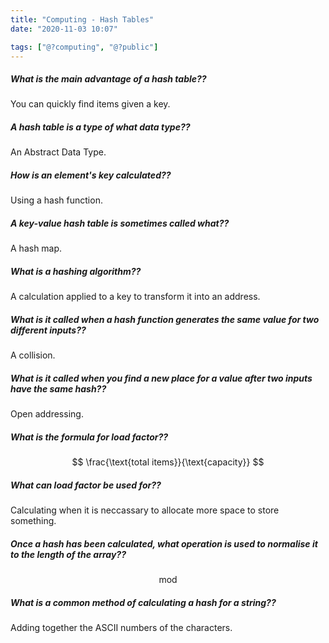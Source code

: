 ```yaml
---
title: "Computing - Hash Tables"
date: "2020-11-03 10:07"

tags: ["@?computing", "@?public"]
---
```


##### What is the main advantage of a hash table??
You can quickly find items given a key.

##### A hash table is a type of what data type??
An Abstract Data Type.

##### How is an element's key calculated??
Using a hash function.

##### A key-value hash table is sometimes called what??
A hash map.

##### What is a hashing algorithm??
A calculation applied to a key to transform it into an address.

##### What is it called when a hash function generates the same value for two different inputs??
A collision.

##### What is it called when you find a new place for a value after two inputs have the same hash??
Open addressing.

##### What is the formula for load factor??
$$
\frac{\text{total items}}{\text{capacity}}
$$

##### What can load factor be used for??
Calculating when it is neccassary to allocate more space to store something.

##### Once a hash has been calculated, what operation is used to normalise it to the length of the array??
$$
\text{mod}
$$

##### What is a common method of calculating a hash for a string??
Adding together the ASCII numbers of the characters.
